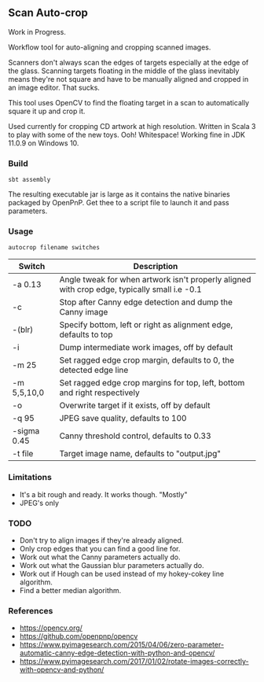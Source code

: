 ## Scan Auto-crop
Work in Progress.

Workflow tool for auto-aligning and cropping scanned images.

Scanners don't always scan the edges of targets especially
at the edge of the glass. Scanning targets floating in the 
middle of the glass inevitably means they're not square and
have to be manually aligned and cropped in an image editor.
That sucks.

This tool uses OpenCV to find the floating target in a scan
to automatically square it up and crop it.

Used currently for cropping CD artwork at high resolution. Written
in Scala 3 to play with some of the new toys. Ooh! Whitespace!
Working fine in JDK 11.0.9 on Windows 10.
### Build
```
sbt assembly
```
The resulting executable jar is large as it contains the native
binaries packaged by OpenPnP. Get thee to a script file to launch
it and pass parameters.
### Usage
```
autocrop filename switches
```
|Switch|Description|
|---|---|
|-a 0.13|Angle tweak for when artwork isn't properly aligned with crop edge, typically small i.e -0.1|
|-c|Stop after Canny edge detection and dump the Canny image|
|-(blr)|Specify bottom, left or right as alignment edge, defaults to top|
|-i|Dump intermediate work images, off by default|
|-m 25|Set ragged edge crop margin, defaults to 0, the detected edge line|
|-m 5,5,10,0|Set ragged edge crop margins for top, left, bottom and right respectively|
|-o|Overwrite target if it exists, off by default
|-q 95|JPEG save quality, defaults to 100|
|-sigma 0.45|Canny threshold control, defaults to 0.33|
|-t file|Target image name, defaults to "output.jpg"|
### Limitations
* It's a bit rough and ready. It works though. "Mostly"
* JPEG's only
### TODO
* Don't try to align images if they're already aligned.
* Only crop edges that you can find a good line for.
* Work out what the Canny parameters actually do.
* Work out what the Gaussian blur parameters actually do.
* Work out if Hough can be used instead of my hokey-cokey line algorithm.
* Find a better median algorithm.
### References
* https://opencv.org/
* https://github.com/openpnp/opencv
* https://www.pyimagesearch.com/2015/04/06/zero-parameter-automatic-canny-edge-detection-with-python-and-opencv/
* https://www.pyimagesearch.com/2017/01/02/rotate-images-correctly-with-opencv-and-python/
